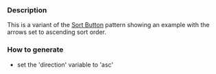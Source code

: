 ### Description
This is a variant of the [Sort Button](./?p=atoms-button-sort) pattern showing an example with the arrows set to ascending sort order.

### How to generate
* set the 'direction' variable to 'asc'
